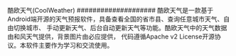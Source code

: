 酷欧天气(CoolWeather)
####################
    酷欧天气是一款基于Android端开源的天气预报软件，具备查看全国的省市县、查询任意城市天气、自由切换城市、
手动更新天气、后台自动更新天气等功能。酷欧天气中的天气数据由和风天气提供，背景图片由必应提供，
代码遵循Apache v2 License开源协议。本软件主要作为学习和交流使用。